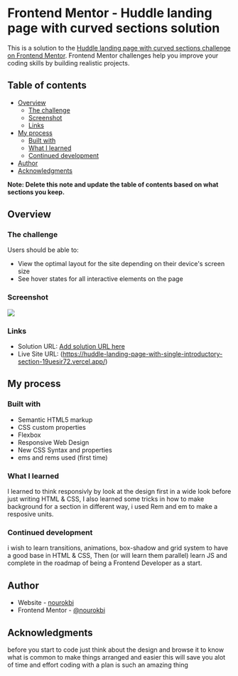 # Frontend Mentor - Huddle landing page with curved sections solution

This is a solution to the [Huddle landing page with curved sections challenge on Frontend Mentor](https://www.frontendmentor.io/challenges/huddle-landing-page-with-curved-sections-5ca5ecd01e82137ec91a50f2). Frontend Mentor challenges help you improve your coding skills by building realistic projects. 

## Table of contents

- [Overview](#overview)
  - [The challenge](#the-challenge)
  - [Screenshot](#screenshot)
  - [Links](#links)
- [My process](#my-process)
  - [Built with](#built-with)
  - [What I learned](#what-i-learned)
  - [Continued development](#continued-development)
- [Author](#author)
- [Acknowledgments](#acknowledgments)

**Note: Delete this note and update the table of contents based on what sections you keep.**

## Overview

### The challenge

Users should be able to:

- View the optimal layout for the site depending on their device's screen size
- See hover states for all interactive elements on the page

### Screenshot

![](./screenshot.jpg)

### Links

- Solution URL: [Add solution URL here](https://your-solution-url.com)
- Live Site URL: (https://huddle-landing-page-with-single-introductory-section-19uesir72.vercel.app/)

## My process

### Built with

- Semantic HTML5 markup
- CSS custom properties
- Flexbox
- Responsive Web Design
- New CSS Syntax and properties
- ems and rems used (first time)

### What I learned

I learned to think responsivly by look at the design first in a wide look before just writing HTML & CSS, I also learned some tricks in how to make background for a section in different way, i used Rem and em to make a resposive units.


### Continued development

i wish to learn transitions, animations, box-shadow and grid system to have a good base in HTML & CSS, Then (or will learn them parallel) learn JS and complete in the roadmap of being a Frontend Developer as a start.

## Author

- Website - [nourokbi](https://github.com/nourokbi)
- Frontend Mentor - [@nourokbi](https://www.frontendmentor.io/profile/nourokbi)


## Acknowledgments

before you start to code just think about the design and browse it to know what is common to make things arranged and easier this will save you alot of time and effort coding with a plan is such an amazing thing
